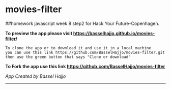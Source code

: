 # movies-filter

##homework javascript week 8 step2 for Hack Your Future-Copenhagen.

**To preview the app please visit https://basselhajjo.github.io/movies-filter/**

```
To clone the app or to download it and use it in a local machine 
you can use this link https://github.com/BasselHajjo/movies-filter.git
then use the green button that says "Clone or download"
```

**To Fork the app use this link https://github.com/BasselHajjo/movies-filter**

*App Created by Bassel Hajjo*

---

